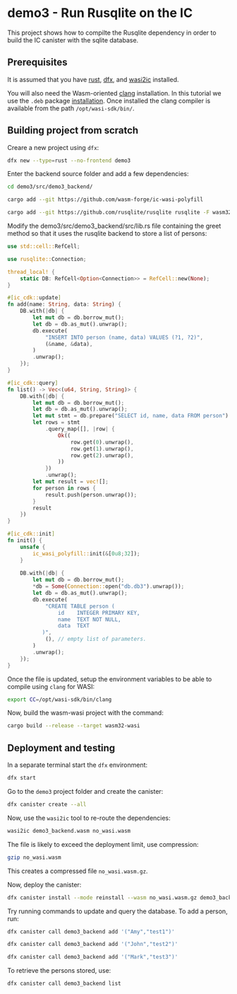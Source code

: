 # demo3 - Run Rusqlite on the IC

This project shows how to compilte the Rusqlite dependency in order to build the IC canister with the sqlite database.


## Prerequisites

It is assumed that you have [rust](https://doc.rust-lang.org/book/ch01-01-installation.html), [dfx](https://internetcomputer.org/docs/current/developer-docs/setup/install/), and [wasi2ic](https://github.com/wasm-forge/wasi2ic) installed.

You will also need the Wasm-oriented [clang](https://github.com/WebAssembly/wasi-sdk/releases/) installation. In this tutorial we use the `.deb` package [installation](https://github.com/WebAssembly/wasi-sdk/releases/download/wasi-sdk-19/wasi-sdk_19.0_amd64.deb). Once installed the clang compiler is available from the path `/opt/wasi-sdk/bin/`.


## Building project from scratch

Creare a new project using `dfx`:

```bash
dfx new --type=rust --no-frontend demo3
```

Enter the backend source folder and add a few dependencies:

```bash
cd demo3/src/demo3_backend/

cargo add --git https://github.com/wasm-forge/ic-wasi-polyfill

cargo add --git https://github.com/rusqlite/rusqlite rusqlite -F wasm32-wasi-vfs,bundled
```

Modify the demo3/src/demo3_backend/src/lib.rs file containing the greet method so that it uses the rusqlite backend to store a list of persons:
```rust
use std::cell::RefCell;

use rusqlite::Connection;

thread_local! {
    static DB: RefCell<Option<Connection>> = RefCell::new(None);
}

#[ic_cdk::update]
fn add(name: String, data: String) {
    DB.with(|db| {
        let mut db = db.borrow_mut();
        let db = db.as_mut().unwrap();
        db.execute(
            "INSERT INTO person (name, data) VALUES (?1, ?2)",
            (&name, &data),
        )
        .unwrap();
    });
}

#[ic_cdk::query]
fn list() -> Vec<(u64, String, String)> {
    DB.with(|db| {
        let mut db = db.borrow_mut();
        let db = db.as_mut().unwrap();
        let mut stmt = db.prepare("SELECT id, name, data FROM person").unwrap();
        let rows = stmt
            .query_map([], |row| {
                Ok((
                    row.get(0).unwrap(),
                    row.get(1).unwrap(),
                    row.get(2).unwrap(),
                ))
            })
            .unwrap();
        let mut result = vec![];
        for person in rows {
            result.push(person.unwrap());
        }
        result
    })
}

#[ic_cdk::init]
fn init() {
    unsafe {
        ic_wasi_polyfill::init(&[0u8;32]);
    }
    
    DB.with(|db| {
        let mut db = db.borrow_mut();
        *db = Some(Connection::open("db.db3").unwrap());
        let db = db.as_mut().unwrap();
        db.execute(
            "CREATE TABLE person (
                id    INTEGER PRIMARY KEY,
                name  TEXT NOT NULL,
                data  TEXT
           )",
            (), // empty list of parameters.
        )
        .unwrap();
    });
}
```

Once the file is updated, setup the environment variables to be able to compile using `clang` for WASI:
```bash
export CC=/opt/wasi-sdk/bin/clang
```

Now, build the wasm-wasi project with the command:
```bash
cargo build --release --target wasm32-wasi
```

## Deployment and testing

In a separate terminal start the `dfx` environment:
```bash
dfx start
```

Go to the `demo3` project folder and create the canister:
```bash
dfx canister create --all
```

Now, use the `wasi2ic` tool to re-route the dependencies:
```bash
wasi2ic demo3_backend.wasm no_wasi.wasm
```

The file is likely to exceed the deployment limit, use compression:
```bash
gzip no_wasi.wasm
```
This creates a compressed file `no_wasi.wasm.gz`.

Now, deploy the canister:
```bash
dfx canister install --mode reinstall --wasm no_wasi.wasm.gz demo3_backend
```

Try running commands to update and query the database. To add a person, run:
```bash
dfx canister call demo3_backend add '("Amy","test1")'

dfx canister call demo3_backend add '("John","test2")'

dfx canister call demo3_backend add '("Mark","test3")'
```

To retrieve the persons stored, use:
```bash
dfx canister call demo3_backend list
```

